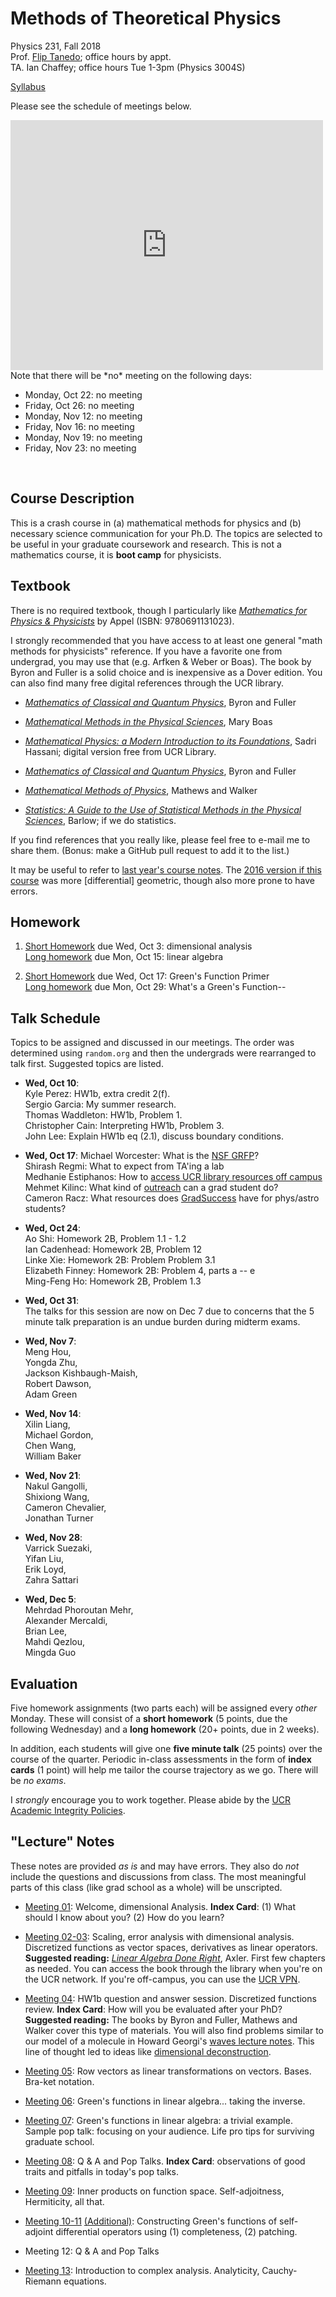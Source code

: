 # Methods of Theoretical Physics

Physics 231, Fall 2018  
Prof. [Flip Tanedo](http://physics.ucr.edu/~flip/); office hours by appt.  
TA. Ian Chaffey; office hours Tue 1-3pm (Physics 3004S)


[Syllabus](https://github.com/Tanedo/Physics231-2018/blob/master/syllabus/P231_Syllabus_2018.pdf)

Please see the schedule of meetings below.
<iframe src="https://calendar.google.com/calendar/embed?mode=AGENDA&amp;height=400&amp;wkst=1&amp;bgcolor=%23FFFFFF&amp;src=ucr.edu_8a868svun2q0agsnergs8nldr4%40group.calendar.google.com&amp;color=%23853104&amp;ctz=America%2FLos_Angeles" style="border-width:0" width="500" height="400" frameborder="0" scrolling="no"></iframe>
Note that there will be *no* meeting on the following days:

* Monday, Oct 22: no meeting
* Friday, Oct 26: no meeting
* Monday, Nov 12: no meeting
* Friday, Nov 16: no meeting
* Monday, Nov 19: no meeting
* Friday, Nov 23: no meeting

<br/>

## Course Description

This is a crash course in (a) mathematical methods for physics and (b) necessary science communication for your Ph.D. The topics are selected to be useful in your graduate coursework and research. This is not a mathematics course, it is **boot camp** for physicists. 

## Textbook

There is no required textbook, though I particularly like [*Mathematics for Physics & Physicists*](https://press.princeton.edu/titles/8452.html) by Appel (ISBN: 9780691131023). 

I strongly recommended that you have access to at least one general "math methods for physicists" reference. If you have a favorite one from undergrad, you may use that (e.g. Arfken & Weber or Boas). The book by Byron and Fuller is a solid choice and is inexpensive as a Dover edition. You can also find many free digital references through the UCR library.

* [*Mathematics of Classical and Quantum Physics*](http://store.doverpublications.com/048667164x.html),  Byron and Fuller

* [*Mathematical Methods in the Physical Sciences*](http://www.wiley.com/WileyCDA/WileyTitle/productCd-EHEP000360.html),  Mary Boas 

* [*Mathematical Physics: a Modern Introduction to its Foundations*](http://scotty.ucr.edu/record=b4477256~S5), Sadri Hassani; digital version free from UCR Library.

* [*Mathematics of Classical and Quantum Physics*](http://store.doverpublications.com/048667164x.html),  Byron and Fuller

* [*Mathematical Methods of Physics*](https://www.pearson.com/us/higher-education/program/Mathews-Mathematical-Methods-of-Physics-2nd-Edition/PGM138979.html), Mathews and Walker

* [*Statistics: A Guide to the Use of Statistical Methods in the Physical Sciences*](http://www.wiley.com/WileyCDA/WileyTitle/productCd-0471922951.html), Barlow; if we do statistics.

If you find references that you really like, please feel free to e-mail me to share them. (Bonus: make a GitHub pull request to add it to the list.)

It may be useful to refer to [last year's course notes](https://github.com/Tanedo/P231-2017). The [2016 version if this course](https://github.com/Tanedo/P231-2016) was more [differential] geometric, though also more prone to have errors.

## Homework

1. [Short Homework](https://github.com/Tanedo/Physics231-2018/blob/master/homework/P231_2018_HW1a.pdf) due Wed, Oct 3: dimensional analysis  
	[Long homework](https://github.com/Tanedo/Physics231-2018/blob/master/homework/P231_2018_HW1b.pdf) due Mon, Oct 15: linear algebra  

2. [Short Homework](https://github.com/Tanedo/Physics231-2018/blob/master/homework/P231_2018_HW2a.pdf) due Wed, Oct 17: Green's Function Primer  
	[Long homework](https://github.com/Tanedo/Physics231-2018/blob/master/homework/P231_2018_HW2b.pdf) due Mon, Oct 29: What's a Green's Function--

## Talk Schedule

Topics to be assigned and discussed in our meetings. The order was determined using `random.org` and then the undergrads were rearranged to talk first. Suggested topics are listed.  

* **Wed, Oct 10**:  
Kyle Perez: HW1b, extra credit 2(f).  
Sergio Garcia: My summer research.   
Thomas Waddleton: HW1b, Problem 1.   
Christopher Cain: Interpreting HW1b, Problem 3.    
John Lee: Explain HW1b eq (2.1), discuss boundary conditions.  

* **Wed, Oct 17**:
Michael Worcester: What is the [NSF GRFP](https://www.nsfgrfp.org)?  
Shirash Regmi: What to expect from TA'ing a lab  
Medhanie Estiphanos: How to [access UCR library resources off campus](https://library.ucr.edu/using-the-library/technology-equipment/connect-from-off-campus)  
Mehmet Kilinc: What kind of [outreach](https://cnas.ucr.edu/outreach/) can a grad student do?  
Cameron Racz: What resources does [GradSuccess](http://graduate.ucr.edu/success.html) have for phys/astro students?    

* **Wed, Oct 24**:  
Ao Shi: Homework 2B, Problem 1.1 - 1.2  
Ian Cadenhead: Homework 2B, Problem 12   
Linke Xie: Homework 2B: Problem Problem 3.1  
Elizabeth Finney:  Homework 2B: Problem 4, parts a -- e  
Ming-Feng Ho: Homework 2B, Problem 1.3

* **Wed, Oct 31**:  
The talks for this session are now on Dec 7 due to concerns that the 5 minute talk preparation is an undue burden during midterm exams.  

* **Wed, Nov 7**:  
Meng Hou,  
Yongda Zhu,  
Jackson Kishbaugh-Maish,  
Robert Dawson,  
Adam Green  

* **Wed, Nov 14**:   
Xilin Liang,  
Michael Gordon,  
Chen Wang,  
William Baker  

* **Wed, Nov 21**:  
Nakul Gangolli,  
Shixiong Wang,  
Cameron Chevalier,  
Jonathan Turner  

* **Wed, Nov 28**:  
Varrick Suezaki,  
Yifan Liu,  
Erik Loyd,  
Zahra Sattari  

* **Wed, Dec 5**:  
Mehrdad Phoroutan Mehr,  
Alexander Mercaldi,  
Brian Lee,  
Mahdi Qezlou,  
Mingda Guo  


## Evaluation

Five homework assignments (two parts each) will be assigned every *other* Monday. These will consist of a **short homework** (5 points, due the following Wednesday) and a **long homework** (20+ points, due in 2 weeks). 

In addition, each students will give one **five minute talk** (25 points) over the course of the quarter. Periodic in-class assessments in the form of **index cards** (1 point) will help me tailor the course trajectory as we go. There will be *no exams*. 

I *strongly* encourage you to work together. Please abide by the [UCR Academic Integrity Policies](http://conduct.ucr.edu/policies/academicintegrity.html).

## "Lecture" Notes

These notes are provided *as is* and may have errors. They also do *not* include the questions and discussions from class. The most meaningful parts of this class (like grad school as a whole) will be unscripted.

* [Meeting 01](https://github.com/Tanedo/Physics231-2018/blob/master/lectures/Lec01.pdf): Welcome, dimensional Analysis. **Index Card**: (1) What should I know about you? (2) How do you learn?

* [Meeting 02-03](https://github.com/Tanedo/Physics231-2018/blob/master/lectures/Lec02-03.pdf): Scaling, error analysis with dimensional analysis. Discretized functions as vector spaces, derivatives as linear operators. **Suggested reading:** *[Linear Algebra Done Right](https://link.springer.com/book/10.1007/978-3-319-11080-6)*, Axler. First few chapters as needed. You can access the book through the library when you're on the UCR network. If you're off-campus, you can use the [UCR VPN](http://cnc.ucr.edu/vpn/).

* [Meeting 04](https://github.com/Tanedo/Physics231-2018/blob/master/lectures/Lec04.pdf): HW1b question and answer session. Discretized functions review. **Index Card**: How will you be evaluated after your PhD? **Suggested reading:** The books by Byron and Fuller, Mathews and Walker cover this type of materials. You will also find problems similar to our model of a molecule in Howard Georgi's [waves lecture notes](http://www.people.fas.harvard.edu/~hgeorgi/onenew.pdf). This line of thought led to ideas like [dimensional deconstruction](https://en.wikipedia.org/wiki/Dimensional_deconstruction). 

* [Meeting 05](https://github.com/Tanedo/Physics231-2018/blob/master/lectures/Lec05.pdf): Row vectors as linear transformations on vectors. Bases. Bra-ket notation.

* [Meeting 06](https://github.com/Tanedo/Physics231-2018/blob/master/lectures/Lec06.pdf): Green's functions in linear algebra... taking the inverse.

* [Meeting 07](https://github.com/Tanedo/Physics231-2018/blob/master/lectures/Lec07.pdf): Green's functions in linear algebra: a trivial example. Sample pop talk: focusing on your audience. Life pro tips for surviving graduate school. 

* [Meeting 08](https://github.com/Tanedo/Physics231-2018/blob/master/lectures/Lec08.pdf): Q & A and Pop Talks. **Index Card**: observations of good traits and pitfalls in today's pop talks. 

* [Meeting 09](https://github.com/Tanedo/Physics231-2018/blob/master/lectures/Lec09.pdf): Inner products on function space. Self-adjoitness, Hermiticity, all that.

* [Meeting 10-11](https://github.com/Tanedo/Physics231-2018/blob/master/lectures/Lec10.pdf) [(Additional)](https://github.com/Tanedo/Physics231-2018/blob/master/lectures/Lec11.pdf): Constructing Green's functions of self-adjoint differential operators using (1) completeness, (2) patching.  

* Meeting 12: Q & A and Pop Talks

* [Meeting 13](https://github.com/Tanedo/Physics231-2018/blob/master/lectures/Lec13%20(Lec%2011%202017).pdf): Introduction to complex analysis. Analyticity, Cauchy-Riemann equations.  